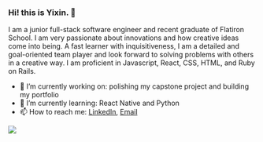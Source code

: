 ### Hi! this is Yixin. 👋

I am a junior full-stack software engineer and recent graduate of Flatiron School. I am very passionate about innovations and how creative ideas come into being. A fast learner with inquisitiveness, I am a detailed and goal-oriented team player and look forward to solving problems with others in a creative way. I am proficient in Javascript, React, CSS, HTML, and Ruby on Rails.

- 🔭 I’m currently working on: polishing my capstone project and building my portfolio
- 🌱 I’m currently learning: React Native and Python 
- 📫 How to reach me: <a href="https://www.linkedin.com/in/yixingong/">LinkedIn</a>, <a href="mailto:yixin.sam.gong@gmail.com">Email</a>

<!-- My stack -->

<img src= "https://github-readme-stats-sigma-five.vercel.app/api?username=yixinsamgong&count_private=true" />
<!-- <img src= "https://github-readme-stats.vercel.app/api/top-langs/?username=yixinsamgong&layout=compact&count_private=true" /> -->


